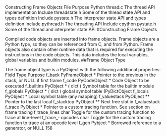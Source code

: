 Constructing Frame Objects File Purpose Python thread.c The thread API implementation Include threadstate.h Some of the thread state API and types deﬁnition Include pystate.h The interpreter state API and types deﬁnition Include pythread.h The threading API Include cpython pystate.h Some of the thread and interpreter state API 
#Constructing Frame Objects 

 Compiled code objects are inserted into frame objects. Frame objects are a Python type, so they can be referenced from C, and from Python. Frame objects also contain other runtime data that is required for executing the instructions in the code objects. This data includes the local variables, global variables and builtin modules. 
##Frame Object Type 

 The frame object type is a  PyObject  with the following additional properties: Field Type Purpose f_back PyFrameObject * Pointer to the previous in the stack, or  NULL  if ﬁrst frame f_code PyCodeObject * Code Object to be executed f_builtins PyObject *  ( dict ) Symbol table for the  builtin  module f_globals PyObject *  ( dict ) global symbol table (PyDictObject f_locals PyObject * Local symbol table (any mapping) f_valuestack PyObject ** Pointer to the last local f_stacktop PyObject ** Next free slot in  f_valuestack f_trace PyObject * Pointer to a custom tracing function. See section on frame tracing f_trace_lines char Toggle for the custom tracing function to trace at line-level f_trace_- opcodes char Toggle for the custom tracing function to trace at an opcode level f_gen Pybject * Borrowed reference to a generator, or  NULL 158